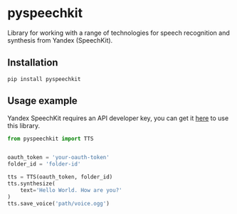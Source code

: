 pyspeechkit
===
Library for working with a range of technologies for speech recognition and synthesis from Yandex (SpeechKit).

Installation
---
``` shell
pip install pyspeechkit
```

Usage example
---
Yandex SpeechKit requires an API developer key, you can get it [here](https://cloud.yandex.ru/) to use this library.

``` python
from pyspeechkit import TTS


oauth_token = 'your-oauth-token'
folder_id = 'folder-id'

tts = TTS(oauth_token, folder_id)
tts.synthesize(
    text='Hello World. How are you?'
)
tts.save_voice('path/voice.ogg')
```